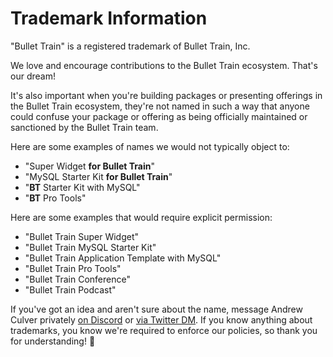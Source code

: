 # Trademark Information

"Bullet Train" is a registered trademark of Bullet Train, Inc.

We love and encourage contributions to the Bullet Train ecosystem. That's our dream!

It's also important when you're building packages or presenting offerings in the Bullet Train ecosystem, they're not named in such a way that anyone could confuse your package or offering as being officially maintained or sanctioned by the Bullet Train team.

Here are some examples of names we would not typically object to:

 - "Super Widget __for Bullet Train__"
 - "MySQL Starter Kit __for Bullet Train__"
 - "__BT__ Starter Kit with MySQL"
 - "__BT__ Pro Tools"

Here are some examples that would require explicit permission:

 - "Bullet Train Super Widget"
 - "Bullet Train MySQL Starter Kit"
 - "Bullet Train Application Template with MySQL"
 - "Bullet Train Pro Tools"
 - "Bullet Train Conference"
 - "Bullet Train Podcast"

If you've got an idea and aren't sure about the name, message Andrew Culver privately [on Discord](https://discord.gg/gmfybM8kA6) or [via Twitter DM](https://twitter.com/andrewculver). If you know anything about trademarks, you know we're required to enforce our policies, so thank you for understanding! 🙏
